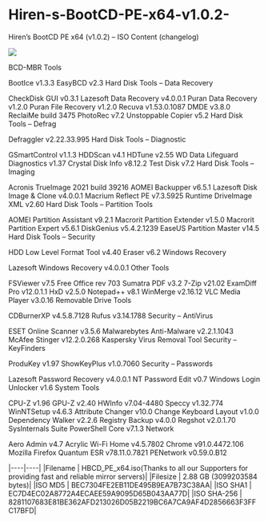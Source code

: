 # Hiren-s-BootCD-PE-x64-v1.0.2-
Hiren’s BootCD PE x64 (v1.0.2) – ISO Content (changelog)

<img src="https://www.hirensbootcd.org/wp-content/uploads/2021/07/Hirens_Boot_CD_PE-1100x618-1.png">

BCD-MBR Tools

BootIce v1.3.3
EasyBCD v2.3
Hard Disk Tools – Data Recovery

CheckDisk GUI v0.3.1
Lazesoft Data Recovery v4.0.0.1
Puran Data Recovery v1.2.0
Puran File Recovery v1.2.0
Recuva v1.53.0.1087
DMDE v3.8.0
ReclaiMe build 3475
PhotoRec v7.2
Unstoppable Copier v5.2
Hard Disk Tools – Defrag

Defraggler v2.22.33.995
Hard Disk Tools – Diagnostic

GSmartControl v1.1.3
HDDScan v4.1
HDTune v2.55
WD Data Lifeguard Diagnostics v1.37
Crystal Disk Info v8.12.2
Test Disk v7.2
Hard Disk Tools – Imaging

Acronis TrueImage 2021 build 39216
AOMEI Backupper v6.5.1
Lazesoft Disk Image & Clone v4.0.0.1
Macrium Reflect PE v7.3.5925
Runtime DriveImage XML v2.60
Hard Disk Tools – Partition Tools

AOMEI Partition Assistant v9.2.1
Macrorit Partition Extender v1.5.0
Macrorit Partition Expert v5.6.1
DiskGenius v5.4.2.1239
EaseUS Partition Master v14.5
Hard Disk Tools – Security

HDD Low Level Format Tool v4.40
Eraser v6.2
Windows Recovery

Lazesoft Windows Recovery v4.0.0.1
Other Tools

FSViewer v7.5
Free Office rev 703
Sumatra PDF v3.2
7-Zip v21.02
ExamDiff Pro v12.0.1.1
HxD v2.5.0
Notepad++ v8.1
WinMerge v2.16.12
VLC Media Player v3.0.16
Removable Drive Tools

CDBurnerXP v4.5.8.7128
Rufus v3.14.1788
Security – AntiVirus

ESET Online Scanner v3.5.6
Malwarebytes Anti-Malware v2.2.1.1043
McAfee Stinger v12.2.0.268
Kaspersky Virus Removal Tool
Security – KeyFinders

ProduKey v1.97
ShowKeyPlus v1.0.7060
Security – Passwords

Lazesoft Password Recovery v4.0.0.1
NT Password Edit v0.7
Windows Login Unlocker v1.6
System Tools

CPU-Z v1.96
GPU-Z v2.40
HWInfo v7.04-4480
Speccy v1.32.774
WinNTSetup v4.6.3
Attribute Changer v10.0
Change Keyboard Layout v1.0.0
Dependency Walker v2.2.6
Registry Backup v4.0.0
Regshot v2.0.1.70
SysInternals Suite
PowerShell Core v7.1.3
Network

Aero Admin v4.7
Acrylic Wi-Fi Home v4.5.7802
Chrome v91.0.4472.106
Mozilla Firefox Quantum ESR v78.11.0.7821
PENetwork v0.59.0.B12

|----|----|
|Filename	| HBCD_PE_x64.iso(Thanks to all our Supporters for providing fast and reliable mirror servers)|
|Filesize | 2.88 GB (3099203584 bytes)|
|ISO MD5	 | BEC7304FE2EB11DE495B9EA7B73C38AA|
|ISO SHA1 | EC7D4EC02A8772A4ECAEE59A9095D65B043AA77D|
|ISO SHA-256 | 8281107683E81BE362AFD213026D05B2219BC6A7CA9AF4D2856663F3FFC17BFD|
